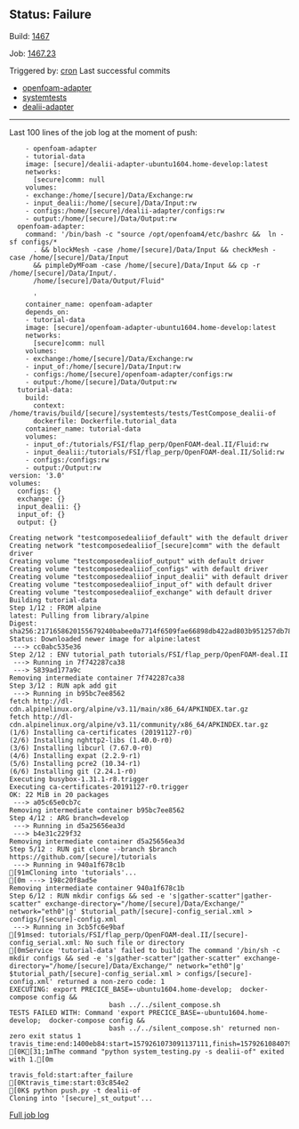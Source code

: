 ## Status: Failure 
Build: [1467](https://travis-ci.org/precice/systemtests/builds/638371833) 

Job: [1467.23](https://travis-ci.org/precice/systemtests/jobs/638371859) 

Triggered by: [cron](https://github.com/precice/systemtests/compare/968fe698268820917cf52199d2d3dcbaaf61fbaf...4c749ac41fec1ac0cc04f8e71fcd731e33705ab1) 
Last successful commits 
* [openfoam-adapter](https://github.com/precice/openfoam-adapter/compare/7566319387fe...59b44bf3cbdc)
* [systemtests](https://github.com/precice/systemtests/compare/4f15349af2e6b142f80dbeffbfffd5e75ea93b7e...ff457bed2521c9ab78f7f6e490c7785219151c1e)
* [dealii-adapter](https://github.com/precice/dealii-adapter/compare/1cefd5edac2aea69ea37978eeb5479db3ada0042...d9a7dc3ed7e75c17e88adc4757c7bd5f44719b24) 

---
Last 100 lines of the job log at the moment of push:
```
    - openfoam-adapter
    - tutorial-data
    image: [secure]/dealii-adapter-ubuntu1604.home-develop:latest
    networks:
      [secure]comm: null
    volumes:
    - exchange:/home/[secure]/Data/Exchange:rw
    - input_dealii:/home/[secure]/Data/Input:rw
    - configs:/home/[secure]/dealii-adapter/configs:rw
    - output:/home/[secure]/Data/Output:rw
  openfoam-adapter:
    command: '/bin/bash -c "source /opt/openfoam4/etc/bashrc &&  ln -sf configs/*
      . && blockMesh -case /home/[secure]/Data/Input && checkMesh -case /home/[secure]/Data/Input
      && pimpleDyMFoam -case /home/[secure]/Data/Input && cp -r /home/[secure]/Data/Input/.
      /home/[secure]/Data/Output/Fluid"

      '
    container_name: openfoam-adapter
    depends_on:
    - tutorial-data
    image: [secure]/openfoam-adapter-ubuntu1604.home-develop:latest
    networks:
      [secure]comm: null
    volumes:
    - exchange:/home/[secure]/Data/Exchange:rw
    - input_of:/home/[secure]/Data/Input:rw
    - configs:/home/[secure]/openfoam-adapter/configs:rw
    - output:/home/[secure]/Data/Output:rw
  tutorial-data:
    build:
      context: /home/travis/build/[secure]/systemtests/tests/TestCompose_dealii-of
      dockerfile: Dockerfile.tutorial_data
    container_name: tutorial-data
    volumes:
    - input_of:/tutorials/FSI/flap_perp/OpenFOAM-deal.II/Fluid:rw
    - input_dealii:/tutorials/FSI/flap_perp/OpenFOAM-deal.II/Solid:rw
    - configs:/configs:rw
    - output:/Output:rw
version: '3.0'
volumes:
  configs: {}
  exchange: {}
  input_dealii: {}
  input_of: {}
  output: {}

Creating network "testcomposedealiiof_default" with the default driver
Creating network "testcomposedealiiof_[secure]comm" with the default driver
Creating volume "testcomposedealiiof_output" with default driver
Creating volume "testcomposedealiiof_configs" with default driver
Creating volume "testcomposedealiiof_input_dealii" with default driver
Creating volume "testcomposedealiiof_input_of" with default driver
Creating volume "testcomposedealiiof_exchange" with default driver
Building tutorial-data
Step 1/12 : FROM alpine
latest: Pulling from library/alpine
Digest: sha256:2171658620155679240babee0a7714f6509fae66898db422ad803b951257db78
Status: Downloaded newer image for alpine:latest
 ---> cc0abc535e36
Step 2/12 : ENV tutorial_path tutorials/FSI/flap_perp/OpenFOAM-deal.II
 ---> Running in 7f742287ca38
 ---> 5839ad177a9c
Removing intermediate container 7f742287ca38
Step 3/12 : RUN apk add git
 ---> Running in b95bc7ee8562
fetch http://dl-cdn.alpinelinux.org/alpine/v3.11/main/x86_64/APKINDEX.tar.gz
fetch http://dl-cdn.alpinelinux.org/alpine/v3.11/community/x86_64/APKINDEX.tar.gz
(1/6) Installing ca-certificates (20191127-r0)
(2/6) Installing nghttp2-libs (1.40.0-r0)
(3/6) Installing libcurl (7.67.0-r0)
(4/6) Installing expat (2.2.9-r1)
(5/6) Installing pcre2 (10.34-r1)
(6/6) Installing git (2.24.1-r0)
Executing busybox-1.31.1-r8.trigger
Executing ca-certificates-20191127-r0.trigger
OK: 22 MiB in 20 packages
 ---> a05c65e0cb7c
Removing intermediate container b95bc7ee8562
Step 4/12 : ARG branch=develop
 ---> Running in d5a25656ea3d
 ---> b4e31c229f32
Removing intermediate container d5a25656ea3d
Step 5/12 : RUN git clone --branch $branch https://github.com/[secure]/tutorials
 ---> Running in 940a1f678c1b
[91mCloning into 'tutorials'...
[0m ---> 198c20f8ad5e
Removing intermediate container 940a1f678c1b
Step 6/12 : RUN mkdir configs && sed -e 's|gather-scatter"|gather-scatter" exchange-directory="/home/[secure]/Data/Exchange/" network="eth0"|g' $tutorial_path/[secure]-config_serial.xml > configs/[secure]-config.xml
 ---> Running in 3cb5fc6e9baf
[91msed: tutorials/FSI/flap_perp/OpenFOAM-deal.II/[secure]-config_serial.xml: No such file or directory
[0mService 'tutorial-data' failed to build: The command '/bin/sh -c mkdir configs && sed -e 's|gather-scatter"|gather-scatter" exchange-directory="/home/[secure]/Data/Exchange/" network="eth0"|g' $tutorial_path/[secure]-config_serial.xml > configs/[secure]-config.xml' returned a non-zero code: 1
EXECUTING: export PRECICE_BASE=-ubuntu1604.home-develop;  docker-compose config &&
                         bash ../../silent_compose.sh
TESTS FAILED WITH: Command 'export PRECICE_BASE=-ubuntu1604.home-develop;  docker-compose config &&
                         bash ../../silent_compose.sh' returned non-zero exit status 1
travis_time:end:1400eb84:start=1579261073091137111,finish=1579261084079595097,duration=10988457986,event=script[0K[31;1mThe command "python system_testing.py -s dealii-of" exited with 1.[0m

travis_fold:start:after_failure[0Ktravis_time:start:03c854e2[0K$ python push.py -t dealii-of
Cloning into '[secure]_st_output'...

```
[
Full job log](https://api.travis-ci.org/v3/job/638371859/log.txt)